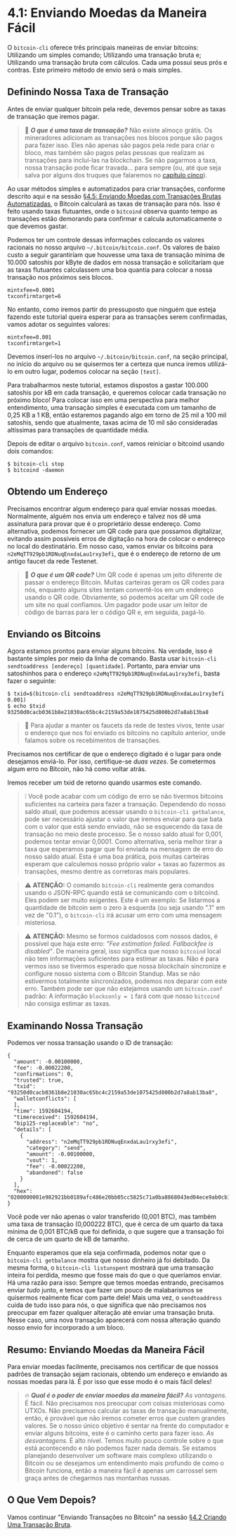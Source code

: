 # 4.1: Enviando Moedas da Maneira Fácil

O ```bitcoin-cli``` oferece três principais maneiras de enviar bitcoins: Utilizando um simples comando; Utilizando uma transação bruta e; Utilizando uma transação bruta com cálculos. Cada uma possui seus prós e contras. Este primeiro método de envio será o mais simples.

## Definindo Nossa Taxa de Transação

Antes de enviar qualquer bitcoin pela rede, devemos pensar sobre as taxas de transação que iremos pagar.

> :book: ***O que é uma taxa de transação?*** Não existe almoço grátis. Os mineradores adicionam as transações nos blocos porque são pagos para fazer isso. Eles não apenas são pagos pela rede para criar o bloco, mas também são pagos pelas pessoas que realizam as transações para incluí-las na blockchain. Se não pagarmos a taxa, nossa transação pode ficar travada... para sempre (ou, até que seja salva por alguns dos truques que falaremos no [capítulo cinco](05_0_Controlling_Bitcoin_Transactions.md)).

Ao usar métodos simples e automatizados para criar transações, conforme descrito aqui e na sessão [§4.5: Enviando Moedas com Transações Brutas Automatizadas](04_5_Sending_Coins_with_Automated_Raw_Transactions.md), o Bitcoin calculará as taxas de transação para nós. Isso é feito usando taxas flutuantes, onde o ```bitcoind``` observa quanto tempo as transações estão demorando para confirmar e calcula automaticamente o que devemos gastar.

Podemos ter um controle dessas informações colocando os valores racionais no nosso arquivo ```~/.bitcoin/bitcoin.conf```. Os valores de baixo custo a seguir garantiríam que houvesse uma taxa de transação mínima de 10.000 satoshis por kByte de dados em nossa transação e solicitaríam que as taxas flutuantes calculassem uma boa quantia para colocar a nossa transação nos próximos seis blocos.
```
mintxfee=0.0001
txconfirmtarget=6
```
No entanto, como iremos partir do pressuposto que ninguém que esteja fazendo este tutorial queira esperar para as transações serem confirmadas, vamos adotar os seguintes valores:
```
mintxfee=0.001
txconfirmtarget=1
```
Devemos inserí-los no arquivo ```~/.bitcoin/bitcoin.conf```, na seção principal, no início do arquivo ou se quisermos ter a certeza que nunca iremos utilizá-lo em outro lugar, podemos colocar na seção ```[test]```.

Para trabalharmos neste tutorial, estamos dispostos a gastar 100.000 satoshis por kB em cada transação, e queremos colocar cada transação no próximo bloco! Para colocar isso em uma perspectiva para melhor entendimento, uma transação simples é executada com um tamanho de 0,25 KB a 1 KB, então estaremos pagando algo em torno de 25 mil a 100 mil satoshis, sendo que atualmente, taxas acima de 10 mil são consideradas altíssimas para transações de quantidade média.

Depois de editar o arquivo ```bitcoin.conf```, vamos reiniciar o bitcoind usando dois comandos:
```
$ bitcoin-cli stop
$ bitcoind -daemon
```

## Obtendo um Endereço

Precisamos encontrar algum endereço para qual enviar nossas moedas. Normalmente, alguém nos envia um endereço e talvez nos dê uma assinatura para provar que é o proprietário desse endereço. Como alternativa, podemos fornecer um QR code para que possamos digitalizar, evitando assim possíveis erros de digitação na hora de colocar o endereço no local do destinatário. Em nosso caso, vamos enviar os bitcoins para `n2eMqTT929pb1RDNuqEnxdaLau1rxy3efi`, que é o endereço de retorno de um antigo faucet da rede Testenet.

> :book: ***O que é um QR code?*** Um QR code é apenas um jeito diferente de passar o endereço Bitcoin. Muitas carteiras geram os QR codes para nós, enquanto alguns sites tentam convertê-los em um endereço usando o QR code. Obviamente, só podemos aceitar um QR code de um site no qual confiamos. Um pagador pode usar um leitor de código de barras para ler o código QR e, em seguida, pagá-lo.

## Enviando os Bitcoins

Agora estamos prontos para enviar alguns bitcoins. Na verdade, isso é bastante simples por meio da linha de comando. Basta usar ```bitcoin-cli sendtoaddress [endereço] [quantidade]```. Portanto, para enviar uns satoshinhos para o endereço `n2eMqTT929pb1RDNuqEnxdaLau1rxy3efi`, basta fazer o seguinte:
```
$ txid=$(bitcoin-cli sendtoaddress n2eMqTT929pb1RDNuqEnxdaLau1rxy3efi 0.001)
$ echo $txid
93250d0cacb0361b8e21030ac65bc4c2159a53de1075425d800b2d7a8ab13ba8
```

> 🙏 Para ajudar a manter os faucets da rede de testes vivos, tente usar o endereço que nos foi enviado os bitcoins no capítulo anterior, onde falamos sobre os recebimentos de transações.

Precisamos nos certificar de que o endereço digitado é o lugar para onde desejamos enviá-lo. Por isso, certifique-se _duas vezes_. Se cometermos algum erro no Bitcoin, não há como voltar atrás.

Iremos receber um txid de retorno quando usarmos este comando.

> ❕ Você pode acabar com um código de erro se não tivermos bitcoins suficientes na carteira para fazer a transação. Dependendo do nosso saldo atual, que podemos acessar usando o ```bitcoin-cli getbalance```, pode ser necessário ajustar o valor que iremos enviar para que bata com o valor que está sendo enviado, não se esquecendo da taxa de transação no meio deste processo. Se o nosso saldo atual for 0,001, podemos tentar enviar 0,0001. Como alternativa, seria melhor tirar a taxa que esperamos pagar que foi enviada na mensagem de erro do nosso saldo atual. Esta é uma boa prática, pois muitas carteiras esperam que calculemos nosso próprio valor + taxas ao fazermos as transações, mesmo dentre as corretoras mais populares.

> :warning: **ATENÇÃO:** O comando ```bitcoin-cli``` realmente gera comandos usando o JSON-RPC quando está se comunicando com o bitcoind. Eles podem ser muito exigentes. Este é um exemplo: Se listarmos a quantidade de bitcoin sem o zero à esquerda (ou seja usando ".1" em vez de "0.1"), o ```bitcoin-cli``` irá acusar um erro com uma mensagem misteriosa.

> :warning: **ATENÇÃO:** Mesmo se formos cuidadosos com nossos dados, é possível que haja este erro: _"Fee estimation failed. Fallbackfee is disabled"_. De maneira geral, isso significa que nosso ```bitcoind``` local não tem informações suficientes para estimar as taxas. Não é para vermos isso se tivermos esperado que nossa blockchain sincronize e configure nosso sistema com o Bitcoin Standup. Mas se não estivermos totalmente sincronizados, podemos nos deparar com este erro. Também pode ser que não estejamos usando um ```bitcoin.conf``` padrão: A informação ```blocksonly = 1``` fará com que nosso ```bitcoind``` não consiga estimar as taxas.

## Examinando Nossa Transação

Podemos ver nossa transação usando o ID de transação:
```
{
  "amount": -0.00100000,
  "fee": -0.00022200,
  "confirmations": 0,
  "trusted": true,
  "txid": "93250d0cacb0361b8e21030ac65bc4c2159a53de1075425d800b2d7a8ab13ba8",
  "walletconflicts": [
  ],
  "time": 1592604194,
  "timereceived": 1592604194,
  "bip125-replaceable": "no",
  "details": [
    {
      "address": "n2eMqTT929pb1RDNuqEnxdaLau1rxy3efi",
      "category": "send",
      "amount": -0.00100000,
      "vout": 1,
      "fee": -0.00022200,
      "abandoned": false
    }
  ],
  "hex": "0200000001e982921bb0189afc486e20bb05cc5825c71a0ba8868043ed04ece9ab0cb12a8e010000006a47304402200fc493a01c5c9d9574f7c321cee6880f7f1df847be71039e2d996f7f75c17b3d02203057f5baa48745ba7ab5f1d4eed11585bd8beab838b1ca03a4138516fe52b3b8012102fd5740996d853ea51a6904cf03257fc11204b0179f344c49739ec5b20b39c9bafeffffff02e8640d0000000000160014d37b6ae4a917bcc873f6395741155f565e2dc7c4a0860100000000001976a914e7c1345fc8f87c68170b3aa798a956c2fe6a9eff88ac780b1b00"
}
```
Você pode ver não apenas o valor transferido (0,001 BTC), mas também uma taxa de transação (0,000222 BTC), que é cerca de um quarto da taxa mínima de 0,001 BTC/kB que foi definida, o que sugere que a transação foi de cerca de um quarto de kB de tamanho.

Enquanto esperamos que ela seja confirmada, podemos notar que o ```bitcoin-cli getbalance``` mostra que nosso dinheiro já foi debitado. Da mesma forma, o ```bitcoin-cli listunspent``` mostrará que uma transação inteira foi perdida, mesmo que fosse mais do que o que queríamos enviar. Há uma razão para isso: Sempre que temos moedas entrando, precisamos enviar _tudo_ junto, e temos que fazer um pouco de malabarismos se quisermos realmente ficar com parte dele! Mais uma vez, o ```sendtoaddress``` cuida de tudo isso para nós, o que significa que não precisamos nos preocupar em fazer qualquer alteração até enviar uma transação bruta. Nesse caso, uma nova transação aparecerá com nossa alteração quando nosso envio for incorporado a um bloco.

##  Resumo: Enviando Moedas da Maneira Fácil

Para enviar moedas facilmente, precisamos nos certificar de que nossos padrões de transação sejam racionais, obtendo um endereço e enviando as nossas moedas para lá. É por isso que esse modo é o mais fácil deles!

> :fire: ***Qual é o poder de enviar moedas da maneira fácil?***
> _As vantagens._ É fácil. Não precisamos nos preocupar com coisas misteriosas como UTXOs. Não precisamos calcular as taxas de transação manualmente, então, é provável que não iremos cometer erros que custem grandes valores. Se o nosso único objetivo é sentar na frente do computador e enviar alguns bitcoins, este é o caminho certo para fazer isso.
> _As desvantagens._ É alto nível. Temos muito pouco controle sobre o que está acontecendo e não podemos fazer nada demais. Se estamos planejando desenvolver um software mais complexo utilizando o Bitcoin ou se desejamos um entendimento mais profundo de como o Bitcoin funciona, então a maneira fácil é apenas um carrossel sem graça antes de chegarmos nas montanhas russas.

##  O Que Vem Depois?

Vamos continuar "Enviando Transações no Bitcoin" na sessão [§4.2 Criando Uma Transação Bruta](04_2_Creating_a_Raw_Transaction.md).
